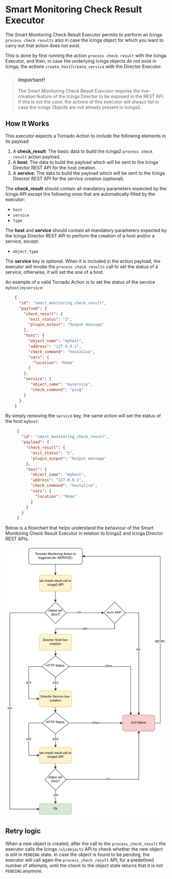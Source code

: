 # Smart Monitoring Check Result Executor

The Smart Monitoring Check Result Executor permits to perform an Icinga `process check results` 
also in case the Icinga object for which you want to carry out that action does not exist.

This is done by first running the action `process check result` with the Icinga Executor, 
and then, in case the underlying Icinga objects do not exist in Icinga, 
the actions `create_host`/`create_service` with the Director Executor.

> ### Important!
>
> The Smart Monitoring Check Result Executor requires the live-creation feature of the Icinga Director to be exposed in the REST API.
> If this is not the case, the actions of this executor will always fail in case the Icinga Objects are not already
> present in Icinga2.

## How It Works

This executor expects a Tornado Action to include the following elements in its payload:

1. A __check_result__: The basic data to build the Icinga2 `process check result` action payload.
1. A __host__: The data to build the payload which will be sent to the Icinga Director REST API for the host creation.
1. A __service__: The data to build the payload which will be sent to the Icinga Director REST API for the service creation
(optional). 

The __check_result__ should contain all mandatory parameters expected by the
Icinga API except the following ones that are automatically filled by the executor:
- `host`
- `service`
- `type`

The __host__ and __service__ should contain all mandatory parameters expected by the Icinga Director REST API to perform the creation of a host
and/or a service, except:
- `object_type`

The __service__ key is optional. When it is included in the action payload, the executor will invoke the `process check results`
call to set the status of a service; otherwise, it will set the one of a host.

An example of a valid Tornado Action is to set the status of the service `myhost|myservice`:
```json
    {
      "id": "smart_monitoring_check_result",
      "payload": {
        "check_result": {
          "exit_status": "2",
          "plugin_output": "Output message"
        },
        "host": {
          "object_name": "myhost",
          "address": "127.0.0.1",
          "check_command": "hostalive",
          "vars": {
            "location": "Rome"
          }
        },
        "service": {
           "object_name": "myservice",
           "check_command": "ping"
        }
      }
    }
```

By simply removing the `service` key, the same action will set the status of the host `myhost`:
                                                                                 
```json
     {
       "id": "smart_monitoring_check_result",
       "payload": {
         "check_result": {
           "exit_status": "2",
           "plugin_output": "Output message"
         },
         "host": {
           "object_name": "myhost",
           "address": "127.0.0.1",
           "check_command": "hostalive",
           "vars": {
             "location": "Rome"
           }
         }
       }
     }
```

Below is a flowchart that helps understand the behaviour of the Smart Monitoring Check Result Executor in relation to Icinga2 and Icinga
Director REST APIs.

![Import source](images/monitoring-executor-flowchart.png)

## Retry logic

When a new object is created, after the call to the `process_check_result` the executor calls the Icinga `/v1/objects` API
to check whether the new object is still in `PENDING` state.
In case the object is found to be pending, the executor will call again the `process_check_result` API, 
for a predefined number of attempts, 
until the check to the object state returns that it is not `PENDING` anymore.